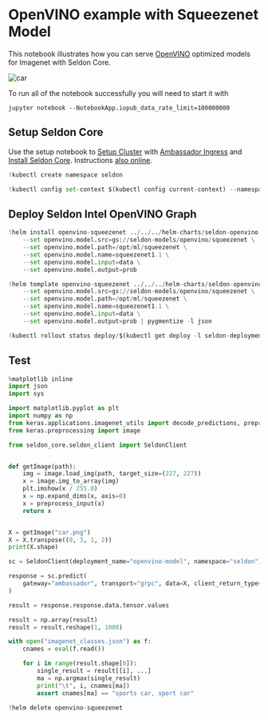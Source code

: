 # OpenVINO example with Squeezenet Model

This notebook illustrates how you can serve [OpenVINO](https://software.intel.com/en-us/openvino-toolkit) optimized models for Imagenet with Seldon Core.

![car](car.png)

   
To run all of the notebook successfully you will need to start it with
```
jupyter notebook --NotebookApp.iopub_data_rate_limit=100000000
```

## Setup Seldon Core

Use the setup notebook to [Setup Cluster](../notebooks/seldon-core-setup.md#setup-cluster) with [Ambassador Ingress](../notebooks/seldon-core-setup.md#ambassador) and [Install Seldon Core](../notebooks/seldon-core-setup.md#Install-Seldon-Core). Instructions [also online](../notebooks/seldon-core-setup.md).


```python
!kubectl create namespace seldon
```


```python
!kubectl config set-context $(kubectl config current-context) --namespace=seldon
```

## Deploy Seldon Intel OpenVINO Graph


```python
!helm install openvino-squeezenet ../../../helm-charts/seldon-openvino \
    --set openvino.model.src=gs://seldon-models/openvino/squeezenet \
    --set openvino.model.path=/opt/ml/squeezenet \
    --set openvino.model.name=squeezenet1.1 \
    --set openvino.model.input=data \
    --set openvino.model.output=prob 
```


```python
!helm template openvino-squeezenet ../../../helm-charts/seldon-openvino \
    --set openvino.model.src=gs://seldon-models/openvino/squeezenet \
    --set openvino.model.path=/opt/ml/squeezenet \
    --set openvino.model.name=squeezenet1.1 \
    --set openvino.model.input=data \
    --set openvino.model.output=prob | pygmentize -l json
```


```python
!kubectl rollout status deploy/$(kubectl get deploy -l seldon-deployment-id=openvino-model -o jsonpath='{.items[0].metadata.name}')
```

## Test



```python
%matplotlib inline
import json
import sys

import matplotlib.pyplot as plt
import numpy as np
from keras.applications.imagenet_utils import decode_predictions, preprocess_input
from keras.preprocessing import image

from seldon_core.seldon_client import SeldonClient


def getImage(path):
    img = image.load_img(path, target_size=(227, 227))
    x = image.img_to_array(img)
    plt.imshow(x / 255.0)
    x = np.expand_dims(x, axis=0)
    x = preprocess_input(x)
    return x


X = getImage("car.png")
X = X.transpose((0, 3, 1, 2))
print(X.shape)

sc = SeldonClient(deployment_name="openvino-model", namespace="seldon")

response = sc.predict(
    gateway="ambassador", transport="grpc", data=X, client_return_type="proto"
)

result = response.response.data.tensor.values

result = np.array(result)
result = result.reshape(1, 1000)

with open("imagenet_classes.json") as f:
    cnames = eval(f.read())

    for i in range(result.shape[0]):
        single_result = result[[i], ...]
        ma = np.argmax(single_result)
        print("\t", i, cnames[ma])
        assert cnames[ma] == "sports car, sport car"
```


```python
!helm delete openvino-squeezenet
```


```python

```
